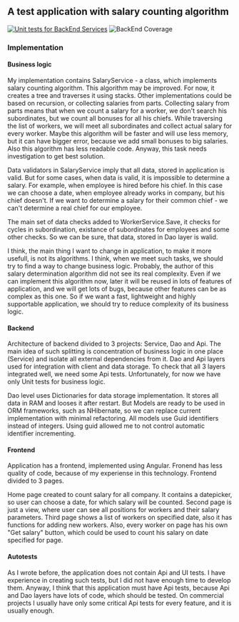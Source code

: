 ## A test application with salary counting algorithm
[![Unit tests for BackEnd Services](https://github.com/Marat-Gumerov/salary-counter/actions/workflows/back-unit-tests.yml/badge.svg)](https://github.com/Marat-Gumerov/salary-counter/actions/workflows/back-unit-tests.yml) ![BackEnd Coverage](https://img.shields.io/endpoint?url=https://gist.githubusercontent.com/Marat-Gumerov/3375eaca628d8c57c854ebb56d2b6b14/raw/code-coverage.json)
### Implementation
#### Business logic
My implementation contains SalaryService - a class, which implements salary counting algorithm. This algorithm may be improved. For now, it creates a tree and traverses it using stacks. Other implementations could be based on recursion, or collecting salaries from parts. Collecting salary from parts means that when we count a salary for a worker, we don't search his subordinates, but we count all bonuses for all his chiefs. While traversing the list of workers, we will meet all subordinates and collect actual salary for every worker. Maybe this algorithm will be faster and will use less memory, but it can have bigger error, because we add small bonuses to big salaries. Also this algorithm has less readable code. Anyway, this task needs investigation to get best solution.

Data validators in SalaryService imply that all data, stored in application is valid. But for some cases, when data is valid, it is impossible to determine a salary. For example, when employee is hired before his chief. In this case we can choose a date, when employee already works in company, but his chief doesn't. If we want to determine a salary for their common chief - we can't determine a real chief for our employee.

The main set of data checks added to WorkerService.Save, it checks for cycles in subordination, existance of subordinates for employees and some other checks. So we can be sure, that data, stored in Dao layer is walid.

I think, the main thing I want to change in application, to make it more usefull, is not its algorithms. I think, when we meet such tasks, we should try to find a way to change business logic. Probably, the author of this salary determination algorithm did not see its real complexity. Even if we can implement this algorithm now, later it will be reused in lots of features of application, and we will get lots of bugs, because other features can be as complex as this one. So if we want a fast, lightweight and highly supportable application, we should try to reduce complexity of its business logic.

#### Backend
Architecture of backend divided to 3 projects: Service, Dao and Api. The main idea of such splitting is concentration of business logic in one place (Service) and isolate all external dependencies from it. Dao and Api layers used for integration with client and data storage. To check that all 3 layers integrated well, we need some Api tests. Unfortunately, for now we have only Unit tests for business logic.

Dao level uses Dictionaries for data storage implementation. It stores all data in RAM and looses it after restart. But Models are ready to be used in ORM frameworks, such as NHibernate, so we can replace current implementation with minimal refactoring. All models use Guid identifiers instead of integers. Using guid allowed me to not control automatic identifier incrementing.

#### Frontend
Application has a frontend, implemented using Angular. Fronend has less quality of code, because of my experiense in this technology. Frontend divided to 3 pages.

Home page created to count salary for all company. It contains a datepicker, so user can choose a date, for which salary will be counted. Second page is just a view, where user can see all positions for workers and their salary parameters. Third page shows a list of workers on specified date, also it has functions for adding new workers. Also, every worker on page has his own "Get salary" button, which could be used to count his salary on date specified for page.

#### Autotests
As I wrote before, the application does not contain Api and UI tests. I have experience in creating such tests, but I did not have enough time to develop them. Anyway, I think that this application must have Api tests, because Api and Dao layers have lots of code, which should be tested. On commercial projects I usually have only some critical Api tests for every feature, and it is usually enough.
